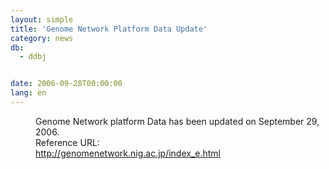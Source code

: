 ```yaml
---
layout: simple
title: 'Genome Network Platform Data Update'
category: news
db:
  - ddbj


date: 2006-09-28T00:00:00
lang: en
---
```


<dd>Genome Network platform Data has been updated on September 29, 2006.
<dd>Reference URL:<br><a href="http://genomenetwork.nig.ac.jp/index_e.html" target="_blank">http://genomenetwork.nig.ac.jp/index_e.html</a></dd>
</dd>

